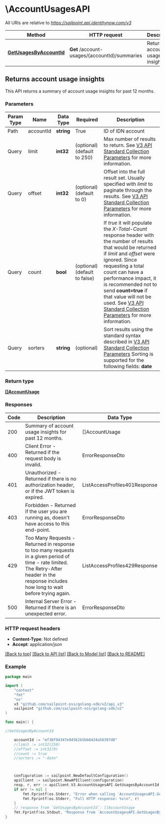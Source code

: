 # \AccountUsagesAPI

All URIs are relative to *https://sailpoint.api.identitynow.com/v3*

Method | HTTP request | Description
------------- | ------------- | -------------
[**GetUsagesByAccountId**](AccountUsagesAPI.md#GetUsagesByAccountId) | **Get** /account-usages/{accountId}/summaries | Returns account usage insights



## Returns account usage insights


This API returns a summary of account usage insights for past 12 months.

### Parameters 
Param Type | Name | Data Type | Required  | Description
------------- | ------------- | ------------- | ------------- | ------------- 
Path   | accountId | **string** | True  | ID of IDN account
  Query | limit | **int32** |   (optional) (default to 250) | Max number of results to return. See [V3 API Standard Collection Parameters](https://developer.sailpoint.com/idn/api/standard-collection-parameters) for more information.
  Query | offset | **int32** |   (optional) (default to 0) | Offset into the full result set. Usually specified with *limit* to paginate through the results. See [V3 API Standard Collection Parameters](https://developer.sailpoint.com/idn/api/standard-collection-parameters) for more information.
  Query | count | **bool** |   (optional) (default to false) | If *true* it will populate the *X-Total-Count* response header with the number of results that would be returned if *limit* and *offset* were ignored.  Since requesting a total count can have a performance impact, it is recommended not to send **count=true** if that value will not be used.  See [V3 API Standard Collection Parameters](https://developer.sailpoint.com/idn/api/standard-collection-parameters) for more information.
  Query | sorters | **string** |   (optional) | Sort results using the standard syntax described in [V3 API Standard Collection Parameters](https://developer.sailpoint.com/idn/api/standard-collection-parameters#sorting-results)  Sorting is supported for the following fields: **date**


### Return type

[**[]AccountUsage**](AccountUsage.md)

### Responses
Code | Description  | Data Type
------------- | ------------- | -------------
200 | Summary of account usage insights for past 12 months. | []AccountUsage
400 | Client Error - Returned if the request body is invalid. | ErrorResponseDto
401 | Unauthorized - Returned if there is no authorization header, or if the JWT token is expired. | ListAccessProfiles401Response
403 | Forbidden - Returned if the user you are running as, doesn&#39;t have access to this end-point. | ErrorResponseDto
429 | Too Many Requests - Returned in response to too many requests in a given period of time - rate limited. The Retry-After header in the response includes how long to wait before trying again. | ListAccessProfiles429Response
500 | Internal Server Error - Returned if there is an unexpected error. | ErrorResponseDto


### HTTP request headers

- **Content-Type**: Not defined
- **Accept**: application/json

[[Back to top]](#) [[Back to API list]](../README.md#documentation-for-api-endpoints)
[[Back to Model list]](../README.md#documentation-for-models)
[[Back to README]](../README.md)

### Example

```go
package main

import (
    "context"
    "fmt"
    "os"
    v3 "github.com/sailpoint-oss/golang-sdk/v2/api_v3"
    sailpoint "github.com/sailpoint-oss/golang-sdk/v2"
)

func main() {

//GetUsagesByAccountId

    accountId := "ef38f94347e94562b5bb8424a56397d8"
    //limit := int32(250)
    //offset := int32(0)
    //count := true
    //sorters := "-date"



    configuration := sailpoint.NewDefaultConfiguration()
    apiClient := sailpoint.NewAPIClient(configuration)
    resp, r, err := apiClient.V3.AccountUsagesAPI.GetUsagesByAccountId(context.Background(), accountId).Execute()
    if err != nil {
        fmt.Fprintf(os.Stderr, "Error when calling `AccountUsagesAPI.GetUsagesByAccountId``: %v\n", err)
        fmt.Fprintf(os.Stderr, "Full HTTP response: %v\n", r)
    }
    // response from `GetUsagesByAccountId`: []AccountUsage
    fmt.Fprintf(os.Stdout, "Response from `AccountUsagesAPI.GetUsagesByAccountId`: %v\n", resp)
}
```



